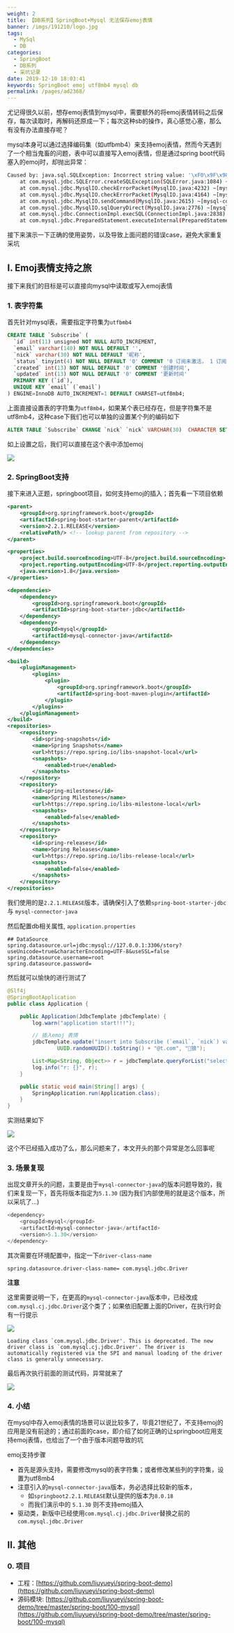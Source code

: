 ```yaml
---
weight: 2
title: 【DB系列】SpringBoot+Mysql 无法保存emoj表情
banner: /imgs/191210/logo.jpg
tags: 
  - MySql
  - DB
categories: 
  - SpringBoot
  - DB系列
  - 采坑记录
date: 2019-12-10 18:03:41
keywords: SpringBoot emoj utf8mb4 mysql db
permalink: /pages/ad2368/
---
```


尤记得很久以前，想存emoj表情到mysql中，需要额外的将emoj表情转码之后保存，每次读取时，再解码还原成一下；每次这种sb的操作，真心感觉心塞，那么有没有办法直接存呢？

mysql本身可以通过选择编码集（如utfbmb4）来支持emoj表情，然而今天遇到了一个相当鬼畜的问题，表中可以直接写入emoj表情，但是通过spring boot代码塞入的emoj时，却抛出异常：

```bash
Caused by: java.sql.SQLException: Incorrect string value: '\xF0\x9F\x98\x9D\xE6\xB1...' for column 'nick' at row 1
	at com.mysql.jdbc.SQLError.createSQLException(SQLError.java:1084) ~[mysql-connector-java-5.1.30.jar:na]
	at com.mysql.jdbc.MysqlIO.checkErrorPacket(MysqlIO.java:4232) ~[mysql-connector-java-5.1.30.jar:na]
	at com.mysql.jdbc.MysqlIO.checkErrorPacket(MysqlIO.java:4164) ~[mysql-connector-java-5.1.30.jar:na]
	at com.mysql.jdbc.MysqlIO.sendCommand(MysqlIO.java:2615) ~[mysql-connector-java-5.1.30.jar:na]
	at com.mysql.jdbc.MysqlIO.sqlQueryDirect(MysqlIO.java:2776) ~[mysql-connector-java-5.1.30.jar:na]
	at com.mysql.jdbc.ConnectionImpl.execSQL(ConnectionImpl.java:2838) ~[mysql-connector-java-5.1.30.jar:na]
	at com.mysql.jdbc.PreparedStatement.executeInternal(PreparedStatement.java:2082) ~[mysql-connector-java-5.1.30.jar:na]
```

接下来演示一下正确的使用姿势，以及导致上面问题的错误case，避免大家重复采坑

<!-- more -->

## I. Emoj表情支持之旅

接下来我们的目标是可以直接向mysql中读取或写入emoj表情

### 1. 表字符集

首先针对mysql表，需要指定字符集为`utfbmb4`

```sql
CREATE TABLE `Subscribe` (
  `id` int(11) unsigned NOT NULL AUTO_INCREMENT,
  `email` varchar(140) NOT NULL DEFAULT '',
  `nick` varchar(30) NOT NULL DEFAULT '昵称',
  `status` tinyint(4) NOT NULL DEFAULT '0' COMMENT '0 订阅未激活， 1 订阅已激活 ， 2 取消订阅',
  `created` int(13) NOT NULL DEFAULT '0' COMMENT '创建时间',
  `updated` int(13) NOT NULL DEFAULT '0' COMMENT '更新时间'
  PRIMARY KEY (`id`),
  UNIQUE KEY `email` (`email`)
) ENGINE=InnoDB AUTO_INCREMENT=1 DEFAULT CHARSET=utf8mb4;
```

上面直接设置表的字符集为`utf8mb4`，如果某个表已经存在，但是字符集不是utf8mb4，这种case下我们也可以单独的设置某个列的编码如下

```sql
ALTER TABLE `Subscribe` CHANGE `nick` `nick` VARCHAR(30)  CHARACTER SET utf8mb4 NOT NULL  DEFAULT '';
```

如上设置之后，我们可以直接在这个表中添加emoj

![](/imgs/191210/00.jpg)

### 2. SpringBoot支持

接下来进入正题，springboot项目，如何支持emoj的插入；首先看一下项目依赖

```xml
<parent>
    <groupId>org.springframework.boot</groupId>
    <artifactId>spring-boot-starter-parent</artifactId>
    <version>2.2.1.RELEASE</version>
    <relativePath/> <!-- lookup parent from repository -->
</parent>

<properties>
    <project.build.sourceEncoding>UTF-8</project.build.sourceEncoding>
    <project.reporting.outputEncoding>UTF-8</project.reporting.outputEncoding>
    <java.version>1.8</java.version>
</properties>

<dependencies>
    <dependency>
        <groupId>org.springframework.boot</groupId>
        <artifactId>spring-boot-starter-jdbc</artifactId>
    </dependency>
    <dependency>
        <groupId>mysql</groupId>
        <artifactId>mysql-connector-java</artifactId>
    </dependency>
</dependencies>

<build>
    <pluginManagement>
        <plugins>
            <plugin>
                <groupId>org.springframework.boot</groupId>
                <artifactId>spring-boot-maven-plugin</artifactId>
            </plugin>
        </plugins>
    </pluginManagement>
</build>
<repositories>
    <repository>
        <id>spring-snapshots</id>
        <name>Spring Snapshots</name>
        <url>https://repo.spring.io/libs-snapshot-local</url>
        <snapshots>
            <enabled>true</enabled>
        </snapshots>
    </repository>
    <repository>
        <id>spring-milestones</id>
        <name>Spring Milestones</name>
        <url>https://repo.spring.io/libs-milestone-local</url>
        <snapshots>
            <enabled>false</enabled>
        </snapshots>
    </repository>
    <repository>
        <id>spring-releases</id>
        <name>Spring Releases</name>
        <url>https://repo.spring.io/libs-release-local</url>
        <snapshots>
            <enabled>false</enabled>
        </snapshots>
    </repository>
</repositories>
```

我们使用的是`2.2.1.RELEASE`版本，请确保引入了依赖`spring-boot-starter-jdbc` 与 `mysql-connector-java`

然后配置db相关属性, `application.properties`

```
## DataSource
spring.datasource.url=jdbc:mysql://127.0.0.1:3306/story?useUnicode=true&characterEncoding=UTF-8&useSSL=false
spring.datasource.username=root
spring.datasource.password=
```

然后就可以愉快的进行测试了

```java
@Slf4j
@SpringBootApplication
public class Application {

    public Application(JdbcTemplate jdbcTemplate) {
        log.warn("application start!!!");

        // 插入emoj 表情
        jdbcTemplate.update("insert into Subscribe (`email`, `nick`) values (?, ?)",
                UUID.randomUUID().toString() + "@t.com", "🐺狼");

        List<Map<String, Object>> r = jdbcTemplate.queryForList("select * from Subscribe order by id desc limit 2");
        log.info("r: {}", r);
    }

    public static void main(String[] args) {
        SpringApplication.run(Application.class);
    }
}
```

实测结果如下

![](/imgs/191210/01.jpg)

这个不已经插入成功了么，那么问题来了，本文开头的那个异常是怎么回事呢


### 3. 场景复现

出现文章开头的问题，主要是由于`mysql-connector-java`的版本问题导致的，我们来复现一下，首先将版本指定为`5.1.30` (因为我们内部使用的就是这个版本，所以采坑了...)

```java
<dependency>
    <groupId>mysql</groupId>
    <artifactId>mysql-connector-java</artifactId>
    <version>5.1.30</version>
</dependency>
```

其次需要在环境配置中，指定一下`driver-class-name`

```properties
spring.datasource.driver-class-name= com.mysql.jdbc.Driver
```

**注意**

这里需要说明一下，在更高的`mysql-connector-java`版本中，已经改成`com.mysql.cj.jdbc.Driver`这个类了；如果依旧配置上面的Driver，在执行时会有一行提示

![](/imgs/191210/02.jpg)

```
Loading class `com.mysql.jdbc.Driver'. This is deprecated. The new driver class is `com.mysql.cj.jdbc.Driver'. The driver is automatically registered via the SPI and manual loading of the driver class is generally unnecessary.
```

最后再次执行前面的测试代码，异常就来了

![](/imgs/191210/03.jpg)

### 4. 小结

在mysql中存入emoj表情的场景可以说比较多了，毕竟21世纪了，不支持emoj的应用是没有前途的；通过前面的case，即介绍了如何正确的让springboot应用支持emoj表情，也给出了一个由于版本问题导致的坑

emoj支持步骤

- 首先是源头支持，需要修改mysql的表字符集；或者修改某些列的字符集，设置为utf8mb4
- 注意引入的`mysql-connector-java`版本，务必选择比较新的版本，
  - 如`springboot2.2.1.RELEASE`默认提供的版本为`8.0.18`
  - 而我们演示中的 `5.1.30` 则不支持emoj插入
- 驱动类，新版中已经使用`com.mysql.cj.jdbc.Driver`替换之前的`com.mysql.jdbc.Driver`


## II. 其他

### 0. 项目

- 工程：[https://github.com/liuyueyi/spring-boot-demo](https://github.com/liuyueyi/spring-boot-demo)
- 源码模块: [https://github.com/liuyueyi/spring-boot-demo/tree/master/spring-boot/100-mysql](https://github.com/liuyueyi/spring-boot-demo/tree/master/spring-boot/100-mysql)

